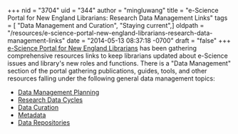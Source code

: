 +++
nid = "3704"
uid = "344"
author = "mingluwang"
title = "e-Science Portal for New England Librarians: Research Data Management Links"
tags = [ "Data Management and Curation", "Staying current",]
oldpath = "/resources/e-science-portal-new-england-librarians-research-data-management-links"
date = "2014-05-13 08:37:18 -0700"
draft = "false"
+++
[e-Science Portal for New England
Librarians](http://esciencelibrary.umassmed.edu/index) has been
gathering comprehensive resources links to keep librarians updated about
e-Science issues and library's new roles and functions. There is a
"Data Management" section of the portal gathering publications,
guides, tools, and other resources falling under the following general
data management topics:

-   [Data Management
    Planning](http://esciencelibrary.umassmed.edu/data_management_plan)
-   [Research Data
    Cycles](http://esciencelibrary.umassmed.edu/research_data_cycles)
-   [Data Curation](http://esciencelibrary.umassmed.edu/data_curation)
-   [Metadata](http://esciencelibrary.umassmed.edu/metadata)
-   [Data
    Repositories](http://esciencelibrary.umassmed.edu/data_repositories)

 
